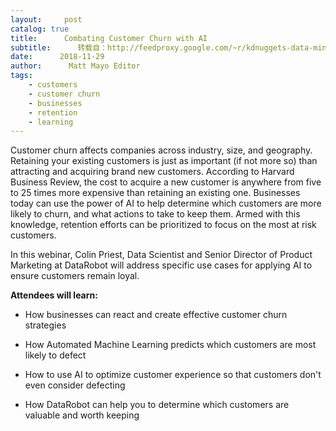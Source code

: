 ```yaml
---
layout:     post
catalog: true
title:      Combating Customer Churn with AI
subtitle:      转载自：http://feedproxy.google.com/~r/kdnuggets-data-mining-analytics/~3/WHByUMbG0ds/datarobot-combat-customer-churn-ai.html
date:      2018-11-29
author:      Matt Mayo Editor
tags:
    - customers
    - customer churn
    - businesses
    - retention
    - learning
---
```



Customer churn affects companies across industry, size, and geography. Retaining your existing customers is just as important (if not more so) than attracting and acquiring brand new customers. According to Harvard Business Review, the cost to acquire a new customer is anywhere from five to 25 times more expensive than retaining an existing one. Businesses today can use the power of AI to help determine which customers are more likely to churn, and what actions to take to keep them. Armed with this knowledge, retention efforts can be prioritized to focus on the most at risk customers. 



In this webinar, Colin Priest, Data Scientist and Senior Director of Product Marketing at DataRobot will address specific use cases for applying AI to ensure customers remain loyal. 







**Attendees will learn:**


- How businesses can react and create effective customer churn strategies

- How Automated Machine Learning predicts which customers are most likely to defect

- How to use AI to optimize customer experience so that customers don't even consider defecting

- How DataRobot can help you to determine which customers are valuable and worth keeping


